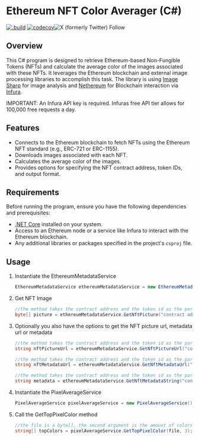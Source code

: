 # Ethereum NFT Color Averager (C#)

[![.build](https://github.com/mehonja/NFTColorAverageForEthereum/actions/workflows/dotnet.yml/badge.svg)](https://github.com/mehonja/NFTColorAverageForEthereum/actions/workflows/dotnet.yml) [![codecov](https://codecov.io/gh/mehonja/NFTColorAverageForEthereum/graph/badge.svg?token=K1PM6O1FQ8)](https://codecov.io/gh/mehonja/NFTColorAverageForEthereum)![X (formerly Twitter) Follow](https://img.shields.io/twitter/follow/meholini)


## Overview

This C# program is designed to retrieve Ethereum-based Non-Fungible Tokens (NFTs) and calculate the average color of the images associated with these NFTs. It leverages the Ethereum blockchain and external image processing libraries to accomplish this task.
The library is using [Image Sharp](https://github.com/SixLabors/ImageSharp) for image analysis and [Nethereum](https://github.com/Nethereum/Nethereum) for Blockchain interaction via [Infura](https://www.infura.io).

IMPORTANT: An Infura API key is required. Infuras free API tier allows for 100,000 free requests a day.

## Features

- Connects to the Ethereum blockchain to fetch NFTs using the Ethereum NFT standard (e.g., ERC-721 or ERC-1155).
- Downloads images associated with each NFT.
- Calculates the average color of the images.
- Provides options for specifying the NFT contract address, token IDs, and output format.

## Requirements

Before running the program, ensure you have the following dependencies and prerequisites:

- [.NET Core](https://dotnet.microsoft.com/download) installed on your system.
- Access to an Ethereum node or a service like Infura to interact with the Ethereum blockchain.
- Any additional libraries or packages specified in the project's `csproj` file.

## Usage

1. Instantiate the EthereumMetadataService

   ```cs
   EthereumMetadataService ethereumMetadataService = new EthereumMetadataService("your infura API key");

2. Get NFT Image

   ```cs
   //the method takes the contract address and the token id as the parameter
   byte[] picture = ethereumMetadataService.GetNftPicture("contract address", 1);

3. Optionally you also have the options to get the NFT picture url, metadata url or metadata

   ```cs
   //the method takes the contract address and the token id as the parameter
   string nftPictureUrl = ethereumMetadataService.GetNftPictureUrl("contract address", 1);

   //the method takes the contract address and the token id as the parameter
   string nftMetadataUrl = ethereumMetadataService.GetNftMetadataUrl("contract address", 1);

   //the method takes the contract address and the token id as the parameter
   string metadata = ethereumMetadataService.GetNftMetadataString("contract address", 1);
   ```
4. Instantiate the PixelAverageService

   ```cs
   PixelAverageService pixelAverageService = new PixelAverageService();

5. Call the GetTopPixelColor method

   ```cs
   //the file is a byte[], the second argument is the amount of colors that is returned, the method returns the RGBA
   string[] topColors = pixelAverageService.GetTopPixelColor(file, 3);
